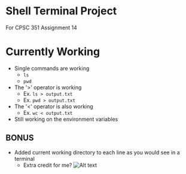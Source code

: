 # Shell Terminal Project
For CPSC 351 Assignment 14

# Currently Working
- Single commands are working
    - `ls`  
    - `pwd`  
- The '>' operator is working
    - Ex. `ls > output.txt`  
    - Ex.  `pwd > output.txt`  
- The '<' operator is also working
    - Ex. `wc < output.txt`
- Still working on the environment variables


## BONUS
- Added current working directory to each line as you would see in a terminal
    - Extra credit for me?
![Alt text](relative%20current_dir_screenshot.png?raw=true "Title")
